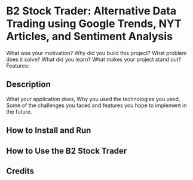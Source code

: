 # B2 Stock Trader: Alternative Data Trading using Google Trends, NYT Articles, and Sentiment Analysis

What was your motivation?
Why did you build this project?
What problem does it solve?
What did you learn?
What makes your project stand out?
Features: 

## Description
What your application does,
Why you used the technologies you used,
Some of the challenges you faced and features you hope to implement in the future.

## How to Install and Run



## How to Use the B2 Stock Trader



## Credits

